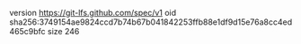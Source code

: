 version https://git-lfs.github.com/spec/v1
oid sha256:3749154ae9824ccd7b74b67b041842253ffb88e1df9d15e76a8cc4ed465c9bfc
size 246
